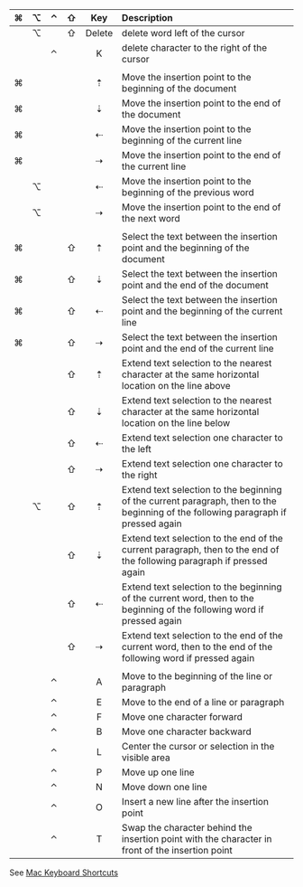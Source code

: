 | ⌘   | ⌥   | ⌃   | ⇧   | Key    | Description   |
| :-: | :-: | :-: | :-: | :-:    | :--           |
|     | ⌥   |     | ⇧   | Delete | delete word left of the cursor |
|     |     | ⌃   |     | K      | delete character to the right of the cursor |
|     |     |     |     |        | |
| ⌘   |     |     |     | ⇡      | Move the insertion point to the beginning of the document |
| ⌘   |     |     |     | ⇣      | Move the insertion point to the end of the document |
| ⌘   |     |     |     | ⇠      | Move the insertion point to the beginning of the current line |
| ⌘   |     |     |     | ⇢      | Move the insertion point to the end of the current line |
|     | ⌥   |     |     | ⇠      | Move the insertion point to the beginning of the previous word |
|     | ⌥   |     |     | ⇢      | Move the insertion point to the end of the next word |
|     |     |     |     |        | |
| ⌘   |     |     | ⇧   | ⇡      | Select the text between the insertion point and the beginning of the document |
| ⌘   |     |     | ⇧   | ⇣      | Select the text between the insertion point and the end of the document |
| ⌘   |     |     | ⇧   | ⇠      | Select the text between the insertion point and the beginning of the current line |
| ⌘   |     |     | ⇧   | ⇢      | Select the text between the insertion point and the end of the current line |
|     |     |     | ⇧   | ⇡      | Extend text selection to the nearest character at the same horizontal location on the line above |
|     |     |     | ⇧   | ⇣      | Extend text selection to the nearest character at the same horizontal location on the line below |
|     |     |     | ⇧   | ⇠      | Extend text selection one character to the left |
|     |     |     | ⇧   | ⇢      | Extend text selection one character to the right |
|     | ⌥   |     | ⇧   | ⇡      | Extend text selection to the beginning of the current paragraph, then to the beginning of the following paragraph if pressed again |
|     |     |     | ⇧   | ⇣      | Extend text selection to the end of the current paragraph, then to the end of the following paragraph if pressed again |
|     |     |     | ⇧   | ⇠      | Extend text selection to the beginning of the current word, then to the beginning of the following word if pressed again |
|     |     |     | ⇧   | ⇢      | Extend text selection to the end of the current word, then to the end of the following word if pressed again |
|     |     |     |     |        | |
|     |     | ⌃   |     | A      | Move to the beginning of the line or paragraph |
|     |     | ⌃   |     | E      | Move to the end of a line or paragraph |
|     |     | ⌃   |     | F      | Move one character forward |
|     |     | ⌃   |     | B      | Move one character backward |
|     |     | ⌃   |     | L      | Center the cursor or selection in the visible area |
|     |     | ⌃   |     | P      | Move up one line |
|     |     | ⌃   |     | N      | Move down one line |
|     |     | ⌃   |     | O      | Insert a new line after the insertion point |
|     |     | ⌃   |     | T      | Swap the character behind the insertion point with the character in front of the insertion point |

See [Mac Keyboard Shortcuts](https://support.apple.com/en-us/HT201236)

